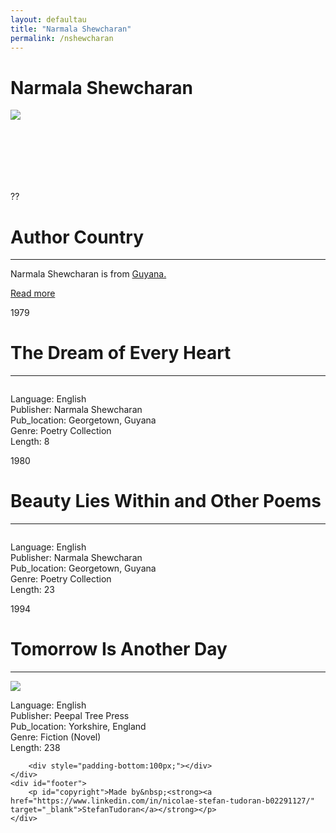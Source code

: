 ```yaml
---
layout: defaultau
title: "Narmala Shewcharan"
permalink: /nshewcharan
---
```

<!-- partial:index.partial.html -->
<div class="content">
    <h1>Narmala Shewcharan</h1>
    <div class="quote">
        <div><img src="https://www.peepaltreepress.com/sites/default/files/styles/author_large/public/narmala%20shewcharan_1.jpg?itok=xuxFvpPO" class="logo"></div>
    </div>
    <div class="timeline">
        <div style="padding-bottom:100px;"></div>
        <div class="block">
            <div class="date right"><p class="right">??</p></div>
            <div class="dot"></div>
            <div class="left first">
            <div class="author_country">
                <h1>Author Country</h1><hr>
            <div class="aclocation"><p>Narmala Shewcharan is from <a href="http://localhost:4000/62">Guyana.</a></p></div>
                <div class="acreadmore"><a href="https://en.wikipedia.org/wiki/Narmala_Shewcharan" target="_blank">Read more</a></div>
            </div>
            </div>
        </div>
        <div class="block">
            <div class="date left"><p class="left">1979</p></div>
            <div class="dot"></div>
            <div class="right">
                <h1>The Dream of Every Heart</h1><hr>
                <p><img src=""></p>
                <p>
                Language: English<br/>
                Publisher: Narmala Shewcharan<br/>
                Pub_location: Georgetown, Guyana<br/>
                Genre: Poetry Collection<br/>
                Length: 8</p>
            </div>
        </div>
        <div class="block">
            <div class="date right"><p class="right">1980</p></div>
            <div class="dot"></div>
            <div class="left hide">
                <h1>Beauty Lies Within and Other Poems</h1><hr>
                <p><img src=""></p>
                <p>
                Language: English<br/>
                Publisher: Narmala Shewcharan<br/>
                Pub_location: Georgetown, Guyana<br/>
                Genre: Poetry Collection<br/>
                Length: 23</p>
            </div>
        </div>
        <div class="block">
            <div class="date left"><p class="left">1994</p></div>
            <div class="dot"></div>
            <div class="right hide">
                <h1>Tomorrow Is Another Day</h1><hr>
                <p><img src="https://www.peepaltreepress.com/sites/default/files/styles/book_cover_large/public/9780948833472.jpg?itok=5vB9w-2V"></p>
                <p>Language: English<br/>
                Publisher: Peepal Tree Press<br/>
                Pub_location: Yorkshire, England<br/>
                Genre: Fiction (Novel)<br/>
                Length: 238</p>
            </div>
        </div>

        <div style="padding-bottom:100px;"></div>
    </div>
    <div id="footer">
        <p id="copyright">Made by&nbsp;<strong><a href="https://www.linkedin.com/in/nicolae-stefan-tudoran-b02291127/" target="_blank">StefanTudoran</a></strong></p>
    </div>
</div>
<!-- partial -->
  <script src='https://cdnjs.cloudflare.com/ajax/libs/jquery/3.1.1/jquery.min.js'></script><script  src="assets/js/authorscript.js"></script>
